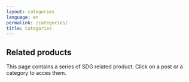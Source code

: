 ```yaml
---
layout: categories
language: en
permalink: /categories/
title: Categories
---
```

## Related products
This page contains a series of SDG related product. Click on a post or a category to acces them.
